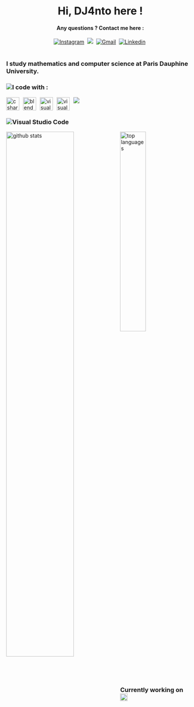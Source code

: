 <div align="center">
<h1>Hi, DJ4nto here !</h1>
</div>

<div align="center">
<h4>Any questions ? Contact me here :</h4>
</div>

<div align="center">
<a href="https://instagram.com/antonin._.lecocq/"><img src="https://skillicons.dev/icons?i=instagram" alt="Instagram" /></a>&nbsp;
<a href="https://www.facebook.com/profile.php?id=61555982593984"><img src="https://simpleskill.icons.workers.dev/svg?i=facebook" /></a>&nbsp;
<a href="mailto:lecocqantonin@gmail.com"><img src="https://skillicons.dev/icons?i=gmail" alt="Gmail"/></a>&nbsp;
<a href="https://www.linkedin.com/in/antonin-lecocq-0082042b5/"><img src="https://skillicons.dev/icons?i=linkedin" alt="Linkedin"/></a>&nbsp;  
</div>

<br>

### I study mathematics and computer science at Paris Dauphine University.

<h3><img alt="I code with :" src="https://img.shields.io/badge/i%20code%20with%20:-026904.svg?style=for-the-badge"/></h3>

<img src="https://simpleskill.icons.workers.dev/svg?i=python,html5,css3,javascript,php"/>
<img style="margin-right:10" align="left" alt="csharp" src="https://www.vectorlogo.zone/logos/unity3d/unity3d-icon.svg" width="35"/>
<img style="margin-right:10" align="left" alt="blender" src="https://download.blender.org/branding/community/blender_community_badge_white.svg" width="35"/>
<img style="margin-right:10" align="left" alt="visualstudiocode" src="https://www.vectorlogo.zone/logos/visualstudio_code/visualstudio_code-icon.svg" width="35"/>
<img style="margin-right:10" align="left" alt="visualstudio" src="https://img.icons8.com/?size=100&id=ezj3zaVtImPg&format=png&color=000000" width="35"/>


<br>
<br>

<h3><img alt="Visual Studio Code" src="https://img.shields.io/badge/github%20stats%20:-121013?style=for-the-badge&logo=github&logoColor=white"/></h3>

<img width="60%" align="left" alt="github stats" src="https://github-readme-stats.vercel.app/api?username=DJ4nto&theme=shadow_green&show_icons=true"/>
<img width="37%" alt="top languages" src="https://github-readme-stats.vercel.app/api/top-langs/?username=DJ4nto&layout=compact&theme=shadow_green"/>

<br>
<br>

<div align="center">
<h3 align="left">Currently working on <a href="www.museolog.com"><img align="left" style="margin-right:10" width="20" alt="MuseoLog_" src="./assets/logo.png"></a></h3>
</div>

<br>
<br>
